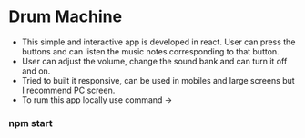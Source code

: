 # Drum Machine 
- This simple and interactive app is developed in react. User can press the buttons and can listen the music notes corresponding to that button.
- User can adjust the volume, change the sound bank and can turn it off and on.
- Tried to built it responsive, can be used in mobiles and large screens but I recommend PC screen.
- To rum this app locally use command ->
### npm start
         
